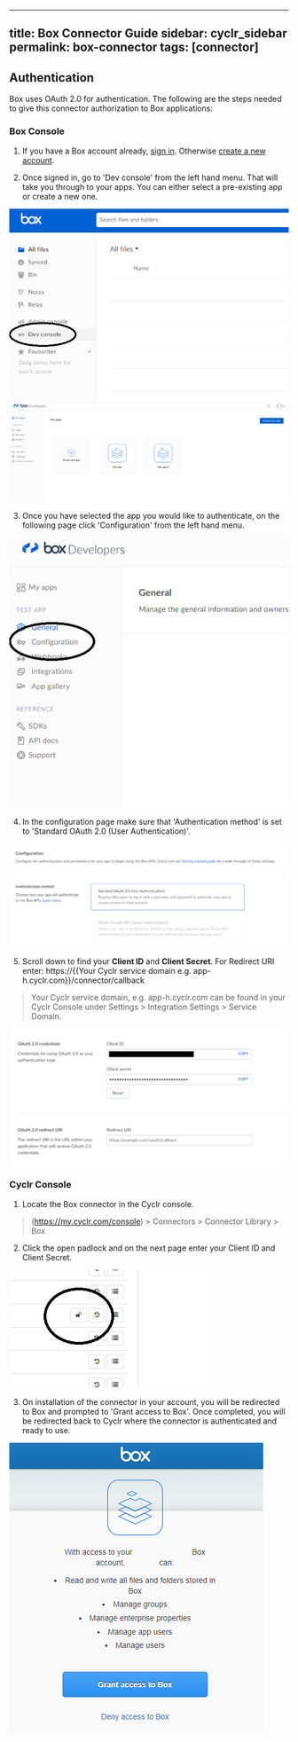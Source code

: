 
---
title: Box Connector Guide
sidebar: cyclr_sidebar
permalink: box-connector
tags: [connector]
---

## Authentication

Box uses OAuth 2.0 for authentication. The following are the steps needed to give this connector authorization to Box applications:

### Box Console

1. If you have a Box account already, [sign in](https://account.box.com/login). Otherwise [create a new account](https://www.box.com/pricing).

2. Once signed in, go to 'Dev console' from the left hand menu. That will take you through to your apps. You can either select a pre-existing app or create a new one.

![connector setup](./images/box_setup_8.png)
![connector setup](./images/box_setup_1.png)

3. Once you have selected the app you would like to authenticate, on the following page click 'Configuration' from the left hand menu.

![connector setup](./images/box_setup_5.png)

4. In the configuration page make sure that 'Authentication method' is set to 'Standard OAuth 2.0 (User Authentication)'.

![connector setup](./images/box_setup_2.png)

5. Scroll down to find your **Client ID** and **Client Secret**. For Redirect URI enter: https://{{Your Cyclr service domain e.g. app-h.cyclr.com}}/connector/callback

> Your Cyclr service domain, e.g. app-h.cyclr.com can be found in your Cyclr Console under Settings > Integration Settings > Service Domain.

![connector setup](./images/box_setup_4.png)

### Cyclr Console

1. Locate the Box connector in the Cyclr console.

> (https://my.cyclr.com/console) > Connectors > Connector Library > Box

2. Click the open padlock and on the next page enter your Client ID and Client Secret.

![connector setup](./images/box_setup_7.png)

3. On installation of the connector in your account, you will be redirected to Box and prompted to 'Grant access to Box'. Once completed, you will be redirected back to Cyclr where the connector is authenticated and ready to use.

![connector setup](./images/box_setup_9.png)
